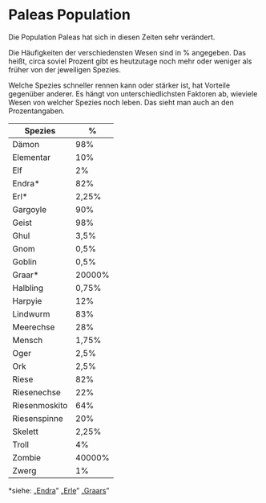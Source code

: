 # Paleas Population

Die Population Paleas hat sich in diesen Zeiten sehr verändert.

Die Häufigkeiten der verschiedensten Wesen sind in % angegeben. Das heißt, circa soviel Prozent gibt es heutzutage noch mehr oder weniger als früher von der jeweiligen Spezies.

Welche Spezies schneller rennen kann oder stärker ist, hat Vorteile gegenüber anderer. Es hängt von unterschiedlichsten Faktoren ab, wieviele Wesen von welcher Spezies noch leben. Das sieht man auch an den Prozentangaben.

| Spezies | % |
| - | - |
| Dämon | 98% |
| Elementar | 10% |
| Elf | 2% |
| Endra* | 82% |
| Erl* | 2,25% |
| Gargoyle | 90% |
| Geist | 98% |
| Ghul | 3,5% |
| Gnom | 0,5% |
| Goblin | 0,5% |
| Graar* | 20000% |
| Halbling | 0,75% |
| Harpyie | 12% |
| Lindwurm | 83% |
| Meerechse | 28% |
| Mensch | 1,75% |
| Oger | 2,5% |
| Ork | 2,5% |
| Riese | 82% |
| Riesenechse | 22% |
| Riesenmoskito | 64% |
| Riesenspinne | 20% |
| Skelett | 2,25% |
| Troll | 4% |
| Zombie | 40000% |
| Zwerg | 1% |

*siehe:
„[Endra](../neue-nscs-und-monster/endra.md)”
„[Erle](../neue-nscs-und-monster/erle.md)”
„[Graars](../neue-nscs-und-monster/graars.md)”

